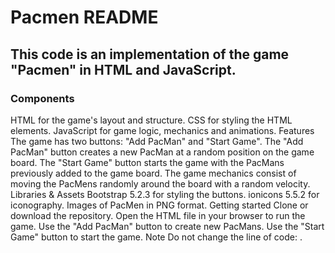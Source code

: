 # Pacmen README
## This code is an implementation of the game "Pacmen" in HTML and JavaScript.

### Components
HTML for the game's layout and structure.
CSS for styling the HTML elements.
JavaScript for game logic, mechanics and animations.
Features
The game has two buttons: "Add PacMan" and "Start Game".
The "Add PacMan" button creates a new PacMan at a random position on the game board.
The "Start Game" button starts the game with the PacMans previously added to the game board.
The game mechanics consist of moving the PacMens randomly around the board with a random velocity.
Libraries & Assets
Bootstrap 5.2.3 for styling the buttons.
ionicons 5.5.2 for iconography.
Images of PacMen in PNG format.
Getting started
Clone or download the repository.
Open the HTML file in your browser to run the game.
Use the "Add PacMan" button to create new PacMans.
Use the "Start Game" button to start the game.
Note
Do not change the line of code: <script src="./pacmen.js"></script>.
